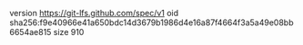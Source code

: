version https://git-lfs.github.com/spec/v1
oid sha256:f9e40966e41a650bdc14d3679b1986d4e16a87f4664f3a5a49e08bb6654ae815
size 910
